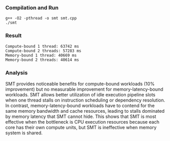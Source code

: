 ### Compilation and Run
```
g++ -O2 -pthread -o smt smt.cpp
./smt
```

### Result
```
Compute-bound 1 thread: 63742 ms
Compute-bound 2 threads: 57283 ms
Memory-bound 1 thread: 40669 ms
Memory-bound 2 threads: 40614 ms
```

### Analysis
SMT provides noticeable benefits for compute-bound workloads (10% improvement) but no measurable improvement for memory-latency-bound workloads. SMT allows better utilization of idle execution pipeline slots when one thread stalls on instruction scheduling or dependency resolution. In contrast, memory-latency-bound workloads have to contend for the same memory bandwidth and cache resources, leading to stalls dominated by memory latency that SMT cannot hide. This shows that SMT is most effective when the bottleneck is CPU execution resources because each core has their own compute units, but SMT is ineffective when memory system is shared.
